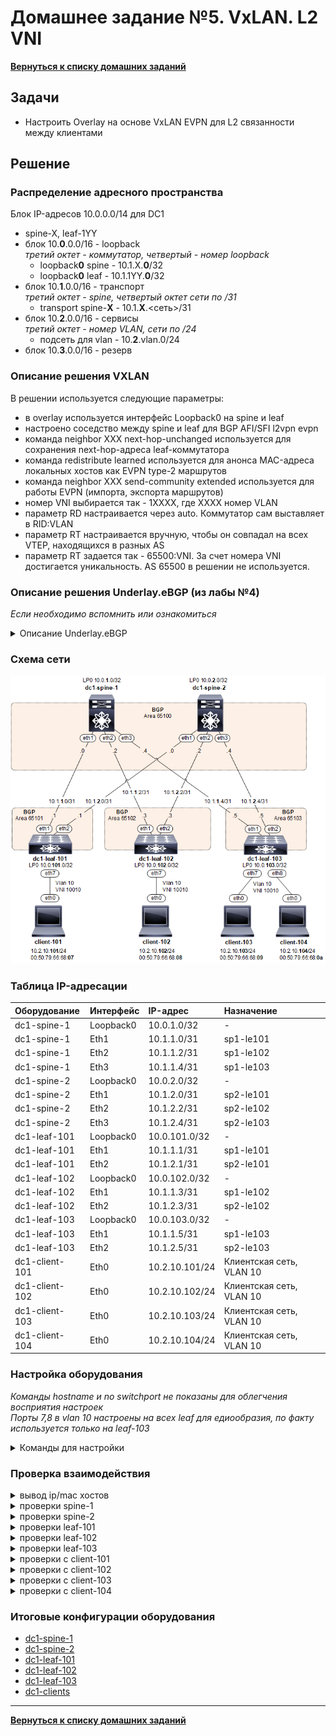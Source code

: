 # Домашнее задание №5. VxLAN. L2 VNI
[**Вернуться к списку домашних заданий**](https://github.com/takmenevag/otus-dc-design/tree/main/labs/)
## Задачи
- Настроить Overlay на основе VxLAN EVPN для L2 связанности между клиентами

## Решение
### Распределение адресного пространства

Блок IP-адресов 10.0.0.0/14 для DC1
- spine-X, leaf-1YY
- блок 10.**0**.0.0/16 - loopback \
  _третий октет - коммутатор, четвертый - номер loopback_
  - loopback**0** spine - 10.1.X.**0**/32
  - loopback**0** leaf - 10.1.1YY.**0**/32
- блок 10.**1**.0.0/16 - транспорт \
 _третий октет - spine, четвертый октет сети по /31_
  - transport spine-**X** - 10.1.**X**.<сеть>/31
- блок 10.**2**.0.0/16 - сервисы \
 _третий октет - номер VLAN, сети по /24_
  - подсеть для vlan - 10.**2**.vlan.0/24
- блок 10.**3**.0.0/16 - резерв

### Описание решения VXLAN
В решении используется следующие параметры:
- в overlay используется интерфейс Loopback0 на spine и leaf
- настроено соседство между spine и leaf для BGP AFI/SFI l2vpn evpn
- команда neighbor XXX next-hop-unchanged используется для сохранения next-hop-адреса leaf-коммутатора
- команда redistribute learned используется для анонса MAC-адреса локальных хостов как EVPN type-2 маршрутов
- команда neighbor XXX send-community extended используется для работы EVPN (импорта, экспорта маршрутов)
- номер VNI выбирается так - 1ХХХХ, где ХХХХ номер VLAN
- параметр RD настраивается через auto. Коммутатор сам выставляет в RID:VLAN
- параметр RT настраивается вручную, чтобы он совпадал на всех VTEP, находящихся в разных AS
- параметр RT задается так - 65500:VNI. За счет номера VNI достигается уникальность. AS 65500 в решении не используется.

### Описание решения Underlay.eBGP (из лабы №4)
_Если необходимо вспомнить или ознакомиться_
<details>
  <summary>Описание Underlay.eBGP </summary>

  В решении используется протокол маршрутизации eBGP со следующими параметрами:
- все spine размещены в одной AS 65100
- каждый leaf размещен в свой AS: leaf-1YY в AS 651YY
- на spine используются динамические peer-group с фильтром по номеру AS и транзитному блоку /24
- на leaf используются статические peer-group
- настроены keepalive-интервал 3 сек, hold time 9 сек.
- настроен maximum-paths равным 8 (4 вероятно хватит, но указал с запасом)
- настроен BGP routing updates интервал равным 0  (neighbor out-delay, установлен в 0 по умолчанию)
- настроена administrative distance равна 20 (по рекомендации Arista из предоставленной ссылке, возможно из-за iBGP между leaf в паре)
- отключена автоматическая активация BGP AFI/SFI ipv4 unicast (в данной лабе это было не обязательно)
- включен режим multi-agent model (поддежка redistribute в BGP AFI/SFI ipv4 unicast)
- включена аутентификация BGP-соседа
- настроено взаимодействие с протоколом bfd для улучшения сходимости сети
- таймеры bfd выбраны такие, чтобы сессии в EVE-NG флапали реже
</details>

### Cхема сети
![Изображение](https://github.com/takmenevag/otus-dc-design/blob/main/labs/lab5/scheme/lab5_scheme.PNG "Схема стенда")

### Таблица IP-адресации
|Оборудование	|Интерфейс	|IP-адрес	|Назначение|
|:-|:-|:-|:-|
|dc1-spine-1	|Loopback0	|10.0.1.0/32	|-|
|dc1-spine-1	|Eth1	|10.1.1.0/31	|sp1-le101|
|dc1-spine-1	|Eth2	|10.1.1.2/31	|sp1-le102|
|dc1-spine-1	|Eth3	|10.1.1.4/31	|sp1-le103|
|dc1-spine-2	|Loopback0	|10.0.2.0/32 |-|
|dc1-spine-2	|Eth1	|10.1.2.0/31	|sp2-le101|
|dc1-spine-2	|Eth2	|10.1.2.2/31	|sp2-le102|
|dc1-spine-2	|Eth3	|10.1.2.4/31	|sp2-le103|
|dc1-leaf-101	|Loopback0	|10.0.101.0/32 |-|
|dc1-leaf-101	|Eth1	|10.1.1.1/31	|sp1-le101|
|dc1-leaf-101	|Eth2	|10.1.2.1/31	|sp2-le101|
|dc1-leaf-102	|Loopback0	|10.0.102.0/32 |-|		
|dc1-leaf-102	|Eth1	|10.1.1.3/31	|sp1-le102|
|dc1-leaf-102	|Eth2	|10.1.2.3/31	|sp2-le102|	
|dc1-leaf-103	|Loopback0	|10.0.103.0/32 |-|	
|dc1-leaf-103	|Eth1	|10.1.1.5/31	|sp1-le103|
|dc1-leaf-103	|Eth2	|10.1.2.5/31	|sp2-le103|
|dc1-client-101	|Eth0	|10.2.10.101/24	|Клиентская сеть, VLAN 10|
|dc1-client-102	|Eth0	|10.2.10.102/24	|Клиентская сеть, VLAN 10|
|dc1-client-103	|Eth0	|10.2.10.103/24	|Клиентская сеть, VLAN 10|
|dc1-client-104	|Eth0	|10.2.10.104/24	|Клиентская сеть, VLAN 10|

### Настройка оборудования
_Команды hostname и no switchport не показаны для облегчения восприятия настроек_ \
_Порты 7,8 в vlan 10 настроены на всех leaf для едиообразия, по факту используется только на leaf-103_
<details>
  <summary>Команды для настройки </summary>

- spine-1
```
service routing protocols model multi-agent
!
interface Ethernet1
   description ### sp1-le101 ###
   ip address 10.1.1.0/31
   bfd interval 800 min-rx 800 multiplier 3
!
interface Ethernet2
   description ### sp1-le102 ###
   ip address 10.1.1.2/31
   bfd interval 800 min-rx 800 multiplier 3
!
interface Ethernet3
   description ### sp1-le103 ###
   ip address 10.1.1.4/31
   bfd interval 800 min-rx 800 multiplier 3
!
interface Loopback0
   ip address 10.0.1.0/32
!
ip routing
!
route-map RM-CONNECTED-TO-BGP permit 100
   match interface Loopback0
!
peer-filter PF-DC1-LEAF
   10 match as-range 65101-65199 result accept
!
router bgp 65100
   router-id 10.0.1.0
   no bgp default ipv4-unicast
   distance bgp 20 200 200
   maximum-paths 8
   bgp listen range 10.1.1.0/24 peer-group DC1-LEAF peer-filter PF-DC1-LEAF
   neighbor DC1-LEAF peer group
   neighbor DC1-LEAF bfd
   neighbor DC1-LEAF timers 3 9
   neighbor DC1-LEAF password 7 IS09sfEdsucPgvWfPXx0cQ==
   neighbor DC1-LEAF send-community extended
   !
   address-family evpn
      neighbor DC1-LEAF activate
      neighbor DC1-LEAF next-hop-unchanged
   !
   address-family ipv4
      neighbor DC1-LEAF activate
      redistribute connected route-map RM-CONNECTED-TO-BGP
```
- spine-2
```
service routing protocols model multi-agent
!
interface Ethernet1
   description ### sp2-le101 ###
   ip address 10.1.2.0/31
   bfd interval 800 min-rx 800 multiplier 3
!
interface Ethernet2
   description ### sp2-le102 ###
   ip address 10.1.2.2/31
   bfd interval 800 min-rx 800 multiplier 3
!
interface Ethernet3
   description ### sp2-le103 ###
   ip address 10.1.2.4/31
   bfd interval 800 min-rx 800 multiplier 3
!
interface Loopback0
   ip address 10.0.2.0/32
!
ip routing
!
route-map RM-CONNECTED-TO-BGP permit 100
   match interface Loopback0
!
peer-filter PF-DC1-LEAF
   10 match as-range 65101-65199 result accept
!
router bgp 65100
   router-id 10.0.2.0
   no bgp default ipv4-unicast
   distance bgp 20 200 200
   maximum-paths 8
   bgp listen range 10.1.2.0/24 peer-group DC1-LEAF peer-filter PF-DC1-LEAF
   neighbor DC1-LEAF peer group
   neighbor DC1-LEAF bfd
   neighbor DC1-LEAF timers 3 9
   neighbor DC1-LEAF password 7 IS09sfEdsucPgvWfPXx0cQ==
   neighbor DC1-LEAF send-community extended
   !
   address-family evpn
      neighbor DC1-LEAF activate
      neighbor DC1-LEAF next-hop-unchanged
   !
   address-family ipv4
      neighbor DC1-LEAF activate
      redistribute connected route-map RM-CONNECTED-TO-BGP
```
- leaf-101
```
service routing protocols model multi-agent
!
vlan 10
   name NET-10
!
interface Ethernet1
   description ### sp1-le101 ###
   ip address 10.1.1.1/31
   bfd interval 800 min-rx 800 multiplier 3
!
interface Ethernet2
   description ### sp2-le101 ###
   ip address 10.1.2.1/31
   bfd interval 800 min-rx 800 multiplier 3
!
interface Ethernet7
   switchport access vlan 10
!
interface Ethernet8
   switchport access vlan 10
!
interface Loopback0
   ip address 10.0.101.0/32
!
interface Vxlan1
   vxlan source-interface Loopback0
   vxlan udp-port 4789
   vxlan vlan 10 vni 10010
!
ip routing
!
route-map RM-CONNECTED-TO-BGP permit 100
   match interface Loopback0
!
router bgp 65101
   router-id 10.0.101.0
   no bgp default ipv4-unicast
   distance bgp 20 200 200
   maximum-paths 8
   neighbor DC1-SPINE peer group
   neighbor DC1-SPINE remote-as 65100
   neighbor DC1-SPINE bfd
   neighbor DC1-SPINE timers 3 9
   neighbor DC1-SPINE password 7 txq0MZ/aCqwJ+sp2WtntdQ==
   neighbor DC1-SPINE send-community extended
   neighbor 10.1.1.0 peer group DC1-SPINE
   neighbor 10.1.1.0 description ### dc1-spine-1 ###
   neighbor 10.1.2.0 peer group DC1-SPINE
   neighbor 10.1.2.0 description ### dc1-spine-2 ###
   !
   vlan 10
      rd auto
      route-target both 65500:10010
      redistribute learned
   !
   address-family evpn
      neighbor DC1-SPINE activate
   !
   address-family ipv4
      neighbor DC1-SPINE activate
      redistribute connected route-map RM-CONNECTED-TO-BGP
```
- leaf-102
```
service routing protocols model multi-agent
!
vlan 10
   name NET-10
!
interface Ethernet1
   description ### sp1-le102 ###
   ip address 10.1.1.3/31
   bfd interval 800 min-rx 800 multiplier 3
!
interface Ethernet2
   description ### sp2-le102 ###
   ip address 10.1.2.3/31
   bfd interval 800 min-rx 800 multiplier 3
!
interface Ethernet7
   switchport access vlan 10
!
interface Ethernet8
   switchport access vlan 10
!
interface Loopback0
   ip address 10.0.102.0/32
!
interface Vxlan1
   vxlan source-interface Loopback0
   vxlan udp-port 4789
   vxlan vlan 10 vni 10010
!
ip routing
!
route-map RM-CONNECTED-TO-BGP permit 100
   match interface Loopback0
!
router bgp 65102
   router-id 10.0.102.0
   no bgp default ipv4-unicast
   distance bgp 20 200 200
   maximum-paths 8
   neighbor DC1-SPINE peer group
   neighbor DC1-SPINE remote-as 65100
   neighbor DC1-SPINE bfd
   neighbor DC1-SPINE timers 3 9
   neighbor DC1-SPINE password 7 txq0MZ/aCqwJ+sp2WtntdQ==
   neighbor DC1-SPINE send-community extended
   neighbor 10.1.1.2 peer group DC1-SPINE
   neighbor 10.1.1.2 description ### dc1-spine-1 ###
   neighbor 10.1.2.2 peer group DC1-SPINE
   neighbor 10.1.2.2 description ### dc1-spine-2 ###
   !
   vlan 10
      rd auto
      route-target both 65500:10010
      redistribute learned
   !
   address-family evpn
      neighbor DC1-SPINE activate
   !
   address-family ipv4
      neighbor DC1-SPINE activate
      redistribute connected route-map RM-CONNECTED-TO-BGP
```
- leaf-103
```
service routing protocols model multi-agent
!
vlan 10
   name NET-10
!
interface Ethernet1
   description ### sp1-le103 ###
   no switchport
   ip address 10.1.1.5/31
   bfd interval 800 min-rx 800 multiplier 3
!
interface Ethernet2
   description ### sp2-le103 ###
   no switchport
   ip address 10.1.2.5/31
   bfd interval 800 min-rx 800 multiplier 3
!
interface Ethernet7
   switchport access vlan 10
!
interface Ethernet8
   switchport access vlan 10
!
interface Loopback0
   ip address 10.0.103.0/32
!
interface Vxlan1
   vxlan source-interface Loopback0
   vxlan udp-port 4789
   vxlan vlan 10 vni 10010
!
ip routing
!
route-map RM-CONNECTED-TO-BGP permit 100
   match interface Loopback0
!
router bgp 65103
   router-id 10.0.103.0
   no bgp default ipv4-unicast
   distance bgp 20 200 200
   maximum-paths 8
   neighbor DC1-SPINE peer group
   neighbor DC1-SPINE remote-as 65100
   neighbor DC1-SPINE bfd
   neighbor DC1-SPINE timers 3 9
   neighbor DC1-SPINE password 7 txq0MZ/aCqwJ+sp2WtntdQ==
   neighbor DC1-SPINE send-community extended
   neighbor 10.1.1.4 peer group DC1-SPINE
   neighbor 10.1.1.4 description ### dc1-spine-1 ###
   neighbor 10.1.2.4 peer group DC1-SPINE
   neighbor 10.1.2.4 description ### dc1-spine-2 ###
   !
   vlan 10
      rd auto
      route-target both 65500:10010
      redistribute learned
   !
   address-family evpn
      neighbor DC1-SPINE activate
   !
   address-family ipv4
      neighbor DC1-SPINE activate
      redistribute connected route-map RM-CONNECTED-TO-BGP
```

- client-101
```
set pcname client-101
ip 10.2.10.101/24 10.2.10.254
save
```

- client-102
```
set pcname client-102
ip 10.2.10.102/24 10.2.10.254
save
```

- client-103
```
set pcname client-103
ip 10.2.10.103/24 10.2.10.254
save
```

- client-104
```
set pcname client-104
ip 10.2.10.104/24 10.2.10.254
save
```

</details>

### Проверка взаимодействия

<details>
  <summary>вывод ip/mac хостов </summary>
  
```
client-101> show ip all
NAME   IP/MASK              GATEWAY           MAC                DNS
client-10.2.10.101/24       10.2.10.254       00:50:79:66:68:07  

client-102> show ip all
NAME   IP/MASK              GATEWAY           MAC                DNS
client-10.2.10.102/24       10.2.10.254       00:50:79:66:68:08  

client-103> show ip all
NAME   IP/MASK              GATEWAY           MAC                DNS
client-10.2.10.103/24       10.2.10.254       00:50:79:66:68:09  

client-104> show ip all
NAME   IP/MASK              GATEWAY           MAC                DNS
client-10.2.10.104/24       10.2.10.254       00:50:79:66:68:0a  
```
</details>

<details>
  <summary>проверки spine-1</summary>
  
```
dc1-spine-1#show bgp evpn summary
BGP summary information for VRF default
Router identifier 10.0.1.0, local AS number 65100
Neighbor Status Codes: m - Under maintenance
  Neighbor V AS           MsgRcvd   MsgSent  InQ OutQ  Up/Down State   PfxRcd PfxAcc
  10.1.1.1 4 65101            235       234    0    0 00:09:34 Estab   2      2
  10.1.1.3 4 65102           2113      2118    0    0 01:29:36 Estab   2      2
  10.1.1.5 4 65103           2114      2112    0    0 01:29:36 Estab   3      3
```
```
dc1-spine-1#show bgp evpn
BGP routing table information for VRF default
Router identifier 10.0.1.0, local AS number 65100
Route status codes: * - valid, > - active, S - Stale, E - ECMP head, e - ECMP
                    c - Contributing to ECMP, % - Pending BGP convergence
Origin codes: i - IGP, e - EGP, ? - incomplete
AS Path Attributes: Or-ID - Originator ID, C-LST - Cluster List, LL Nexthop - Link Local Nexthop

          Network                Next Hop              Metric  LocPref Weight  Path
 * >      RD: 10.0.101.0:10 mac-ip 0050.7966.6807
                                 10.0.101.0            -       100     0       65101 i
 * >      RD: 10.0.102.0:10 mac-ip 0050.7966.6808
                                 10.0.102.0            -       100     0       65102 i
 * >      RD: 10.0.103.0:10 mac-ip 0050.7966.6809
                                 10.0.103.0            -       100     0       65103 i
 * >      RD: 10.0.103.0:10 mac-ip 0050.7966.680a
                                 10.0.103.0            -       100     0       65103 i
 * >      RD: 10.0.101.0:10 imet 10.0.101.0
                                 10.0.101.0            -       100     0       65101 i
 * >      RD: 10.0.102.0:10 imet 10.0.102.0
                                 10.0.102.0            -       100     0       65102 i
 * >      RD: 10.0.103.0:10 imet 10.0.103.0
                                 10.0.103.0            -       100     0       65103 i
```
</details>


<details>
  <summary>проверки spine-2</summary>
  
```
dc1-spine-2#show bgp evpn summary
BGP summary information for VRF default
Router identifier 10.0.2.0, local AS number 65100
Neighbor Status Codes: m - Under maintenance
  Neighbor V AS           MsgRcvd   MsgSent  InQ OutQ  Up/Down State   PfxRcd PfxAcc
  10.1.2.1 4 65101            237       235    0    0 00:09:34 Estab   2      2
  10.1.2.3 4 65102           2863      2843    0    0 02:00:56 Estab   2      2
  10.1.2.5 4 65103           4328      4319    0    0 03:03:22 Estab   3      3
```
```
dc1-spine-2#show bgp evpn
BGP routing table information for VRF default
Router identifier 10.0.2.0, local AS number 65100
Route status codes: * - valid, > - active, S - Stale, E - ECMP head, e - ECMP
                    c - Contributing to ECMP, % - Pending BGP convergence
Origin codes: i - IGP, e - EGP, ? - incomplete
AS Path Attributes: Or-ID - Originator ID, C-LST - Cluster List, LL Nexthop - Link Local Nexthop

          Network                Next Hop              Metric  LocPref Weight  Path
 * >      RD: 10.0.101.0:10 mac-ip 0050.7966.6807
                                 10.0.101.0            -       100     0       65101 i
 * >      RD: 10.0.102.0:10 mac-ip 0050.7966.6808
                                 10.0.102.0            -       100     0       65102 i
 * >      RD: 10.0.103.0:10 mac-ip 0050.7966.6809
                                 10.0.103.0            -       100     0       65103 i
 * >      RD: 10.0.103.0:10 mac-ip 0050.7966.680a
                                 10.0.103.0            -       100     0       65103 i
 * >      RD: 10.0.101.0:10 imet 10.0.101.0
                                 10.0.101.0            -       100     0       65101 i
 * >      RD: 10.0.102.0:10 imet 10.0.102.0
                                 10.0.102.0            -       100     0       65102 i
 * >      RD: 10.0.103.0:10 imet 10.0.103.0
                                 10.0.103.0            -       100     0       65103 i
```
</details>

<details>
  <summary>проверки leaf-101</summary>
  
```
dc1-leaf-101#show bgp evpn summary
BGP summary information for VRF default
Router identifier 10.0.101.0, local AS number 65101
Neighbor Status Codes: m - Under maintenance
  Description              Neighbor V AS           MsgRcvd   MsgSent  InQ OutQ  Up/Down State   PfxRcd PfxAcc
  ### dc1-spine-1 ###      10.1.1.0 4 65100           9137      9171    0    0 00:09:34 Estab   5      5
  ### dc1-spine-2 ###      10.1.2.0 4 65100           7135      7155    0    0 00:09:34 Estab   5      5

```
_Вывод команд по отдельности show bgp evpn route-type < mac-ip | imet > не стал выкладывать, там тоже самое_
```
dc1-leaf-101#show bgp evpn
BGP routing table information for VRF default
Router identifier 10.0.101.0, local AS number 65101
Route status codes: * - valid, > - active, S - Stale, E - ECMP head, e - ECMP
                    c - Contributing to ECMP, % - Pending BGP convergence
Origin codes: i - IGP, e - EGP, ? - incomplete
AS Path Attributes: Or-ID - Originator ID, C-LST - Cluster List, LL Nexthop - Link Local Nexthop

          Network                Next Hop              Metric  LocPref Weight  Path
 * >      RD: 10.0.101.0:10 mac-ip 0050.7966.6807
                                 -                     -       -       0       i
 * >Ec    RD: 10.0.102.0:10 mac-ip 0050.7966.6808
                                 10.0.102.0            -       100     0       65100 65102 i
 *  ec    RD: 10.0.102.0:10 mac-ip 0050.7966.6808
                                 10.0.102.0            -       100     0       65100 65102 i
 * >Ec    RD: 10.0.103.0:10 mac-ip 0050.7966.6809
                                 10.0.103.0            -       100     0       65100 65103 i
 *  ec    RD: 10.0.103.0:10 mac-ip 0050.7966.6809
                                 10.0.103.0            -       100     0       65100 65103 i
 * >Ec    RD: 10.0.103.0:10 mac-ip 0050.7966.680a
                                 10.0.103.0            -       100     0       65100 65103 i
 *  ec    RD: 10.0.103.0:10 mac-ip 0050.7966.680a
                                 10.0.103.0            -       100     0       65100 65103 i
 * >      RD: 10.0.101.0:10 imet 10.0.101.0
                                 -                     -       -       0       i
 * >Ec    RD: 10.0.102.0:10 imet 10.0.102.0
                                 10.0.102.0            -       100     0       65100 65102 i
 *  ec    RD: 10.0.102.0:10 imet 10.0.102.0
                                 10.0.102.0            -       100     0       65100 65102 i
 * >Ec    RD: 10.0.103.0:10 imet 10.0.103.0
                                 10.0.103.0            -       100     0       65100 65103 i
 *  ec    RD: 10.0.103.0:10 imet 10.0.103.0
                                 10.0.103.0            -       100     0       65100 65103 i
```
```
dc1-leaf-101#show interface vxlan1
Vxlan1 is up, line protocol is up (connected)
  Hardware is Vxlan
  Source interface is Loopback0 and is active with 10.0.101.0
  Listening on UDP port 4789
  Replication/Flood Mode is headend with Flood List Source: EVPN
  Remote MAC learning via EVPN
  VNI mapping to VLANs
  Static VLAN to VNI mapping is 
    [10, 10010]      
  Note: All Dynamic VLANs used by VCS are internal VLANs.
        Use 'show vxlan vni' for details.
  Static VRF to VNI mapping is not configured
  Headend replication flood vtep list is:
    10 10.0.102.0      10.0.103.0     
  Shared Router MAC is 0000.0000.0000
```
```
dc1-leaf-101#sh vxlan vni
VNI to VLAN Mapping for Vxlan1
VNI         VLAN       Source       Interface       802.1Q Tag
----------- ---------- ------------ --------------- ----------
10010       10         static       Ethernet7       untagged  
                                    Ethernet8       untagged  
                                    Vxlan1          10        

VNI to dynamic VLAN Mapping for Vxlan1
VNI       VLAN       VRF       Source       
--------- ---------- --------- ------------ 
```
```
dc1-leaf-101#show vxlan vtep
Remote VTEPS for Vxlan1:

VTEP             Tunnel Type(s)
---------------- --------------
10.0.102.0       unicast, flood
10.0.103.0       unicast, flood

Total number of remote VTEPS:  2
```
```
dc1-leaf-101#show mac address-table vlan 10
          Mac Address Table
------------------------------------------------------------------

Vlan    Mac Address       Type        Ports      Moves   Last Move
----    -----------       ----        -----      -----   ---------
  10    0050.7966.6807    DYNAMIC     Et7        1       0:03:28 ago
  10    0050.7966.6808    DYNAMIC     Vx1        1       0:03:27 ago
  10    0050.7966.6809    DYNAMIC     Vx1        1       0:03:27 ago
  10    0050.7966.680a    DYNAMIC     Vx1        1       0:03:27 ago
Total Mac Addresses for this criterion: 4

          Multicast Mac Address Table
------------------------------------------------------------------

Vlan    Mac Address       Type        Ports
----    -----------       ----        -----
Total Mac Addresses for this criterion: 0
```
```
dc1-leaf-101#show vxlan address-table
          Vxlan Mac Address Table
----------------------------------------------------------------------

VLAN  Mac Address     Type      Prt  VTEP             Moves   Last Move
----  -----------     ----      ---  ----             -----   ---------
  10  0050.7966.6808  EVPN      Vx1  10.0.102.0       1       0:03:35 ago
  10  0050.7966.6809  EVPN      Vx1  10.0.103.0       1       0:03:35 ago
  10  0050.7966.680a  EVPN      Vx1  10.0.103.0       1       0:03:35 ago
Total Remote Mac Addresses for this criterion: 3
```
_Вывод для всех MAC не стал выкладывать, но он есть_
```
dc1-leaf-101#show bgp evpn route-type mac-ip 0050.7966.6807 detail 
BGP routing table information for VRF default
Router identifier 10.0.101.0, local AS number 65101
BGP routing table entry for mac-ip 0050.7966.6807, Route Distinguisher: 10.0.101.0:10
 Paths: 1 available
  Local
    - from - (0.0.0.0)
      Origin IGP, metric -, localpref -, weight 0, tag 0, valid, local, best
      Extended Community: Route-Target-AS:65500:10010 TunnelEncap:tunnelTypeVxlan
      VNI: 10010 ESI: 0000:0000:0000:0000:0000

dc1-leaf-101#show bgp evpn route-type mac-ip 0050.7966.6808 detail 
BGP routing table information for VRF default
Router identifier 10.0.101.0, local AS number 65101
BGP routing table entry for mac-ip 0050.7966.6808, Route Distinguisher: 10.0.102.0:10
 Paths: 2 available
  65100 65102
    10.0.102.0 from 10.1.2.0 (10.0.2.0)
      Origin IGP, metric -, localpref 100, weight 0, tag 0, valid, external, ECMP head, ECMP, best, ECMP contributor
      Extended Community: Route-Target-AS:65500:10010 TunnelEncap:tunnelTypeVxlan
      VNI: 10010 ESI: 0000:0000:0000:0000:0000
  65100 65102
    10.0.102.0 from 10.1.1.0 (10.0.1.0)
      Origin IGP, metric -, localpref 100, weight 0, tag 0, valid, external, ECMP, ECMP contributor
      Extended Community: Route-Target-AS:65500:10010 TunnelEncap:tunnelTypeVxlan
      VNI: 10010 ESI: 0000:0000:0000:0000:0000
```

</details>

<details>
  <summary>проверки leaf-102</summary>
  
```
dc1-leaf-102#show bgp evpn summary
BGP summary information for VRF default
Router identifier 10.0.102.0, local AS number 65102
Neighbor Status Codes: m - Under maintenance
  Description              Neighbor V AS           MsgRcvd   MsgSent  InQ OutQ  Up/Down State   PfxRcd PfxAcc
  ### dc1-spine-1 ###      10.1.1.2 4 65100           2886      2885    0    0 01:29:36 Estab   5      5
  ### dc1-spine-2 ###      10.1.2.2 4 65100           2843      2863    0    0 02:00:56 Estab   5      5
```
```
dc1-leaf-102#show bgp evpn
BGP routing table information for VRF default
Router identifier 10.0.102.0, local AS number 65102
Route status codes: * - valid, > - active, S - Stale, E - ECMP head, e - ECMP
                    c - Contributing to ECMP, % - Pending BGP convergence
Origin codes: i - IGP, e - EGP, ? - incomplete
AS Path Attributes: Or-ID - Originator ID, C-LST - Cluster List, LL Nexthop - Link Local Nexthop

          Network                Next Hop              Metric  LocPref Weight  Path
 * >Ec    RD: 10.0.101.0:10 mac-ip 0050.7966.6807
                                 10.0.101.0            -       100     0       65100 65101 i
 *  ec    RD: 10.0.101.0:10 mac-ip 0050.7966.6807
                                 10.0.101.0            -       100     0       65100 65101 i
 * >      RD: 10.0.102.0:10 mac-ip 0050.7966.6808
                                 -                     -       -       0       i
 * >Ec    RD: 10.0.103.0:10 mac-ip 0050.7966.6809
                                 10.0.103.0            -       100     0       65100 65103 i
 *  ec    RD: 10.0.103.0:10 mac-ip 0050.7966.6809
                                 10.0.103.0            -       100     0       65100 65103 i
 * >Ec    RD: 10.0.103.0:10 mac-ip 0050.7966.680a
                                 10.0.103.0            -       100     0       65100 65103 i
 *  ec    RD: 10.0.103.0:10 mac-ip 0050.7966.680a
                                 10.0.103.0            -       100     0       65100 65103 i
 * >Ec    RD: 10.0.101.0:10 imet 10.0.101.0
                                 10.0.101.0            -       100     0       65100 65101 i
 *  ec    RD: 10.0.101.0:10 imet 10.0.101.0
                                 10.0.101.0            -       100     0       65100 65101 i
 * >      RD: 10.0.102.0:10 imet 10.0.102.0
                                 -                     -       -       0       i
 * >Ec    RD: 10.0.103.0:10 imet 10.0.103.0
                                 10.0.103.0            -       100     0       65100 65103 i
 *  ec    RD: 10.0.103.0:10 imet 10.0.103.0
                                 10.0.103.0            -       100     0       65100 65103 i
```
```
dc1-leaf-102#show interface vxlan1
Vxlan1 is up, line protocol is up (connected)
  Hardware is Vxlan
  Source interface is Loopback0 and is active with 10.0.102.0
  Listening on UDP port 4789
  Replication/Flood Mode is headend with Flood List Source: EVPN
  Remote MAC learning via EVPN
  VNI mapping to VLANs
  Static VLAN to VNI mapping is 
    [10, 10010]      
  Note: All Dynamic VLANs used by VCS are internal VLANs.
        Use 'show vxlan vni' for details.
  Static VRF to VNI mapping is not configured
  Headend replication flood vtep list is:
    10 10.0.101.0      10.0.103.0     
  Shared Router MAC is 0000.0000.0000
```
```
dc1-leaf-102#sh vxlan vni
VNI to VLAN Mapping for Vxlan1
VNI         VLAN       Source       Interface       802.1Q Tag
----------- ---------- ------------ --------------- ----------
10010       10         static       Ethernet7       untagged  
                                    Ethernet8       untagged  
                                    Vxlan1          10        

VNI to dynamic VLAN Mapping for Vxlan1
VNI       VLAN       VRF       Source       
--------- ---------- --------- ------------ 
```
```
dc1-leaf-102#show vxlan vtep
Remote VTEPS for Vxlan1:

VTEP             Tunnel Type(s)
---------------- --------------
10.0.101.0       flood, unicast
10.0.103.0       flood, unicast

Total number of remote VTEPS:  2
```
```
dc1-leaf-102#show mac address-table vlan 10
          Mac Address Table
------------------------------------------------------------------

Vlan    Mac Address       Type        Ports      Moves   Last Move
----    -----------       ----        -----      -----   ---------
  10    0050.7966.6807    DYNAMIC     Vx1        1       0:03:27 ago
  10    0050.7966.6808    DYNAMIC     Et7        1       0:03:28 ago
  10    0050.7966.6809    DYNAMIC     Vx1        1       0:03:28 ago
  10    0050.7966.680a    DYNAMIC     Vx1        1       0:03:28 ago
Total Mac Addresses for this criterion: 4

          Multicast Mac Address Table
------------------------------------------------------------------

Vlan    Mac Address       Type        Ports
----    -----------       ----        -----
Total Mac Addresses for this criterion: 0
```
```
dc1-leaf-102#show vxlan address-table
          Vxlan Mac Address Table
----------------------------------------------------------------------

VLAN  Mac Address     Type      Prt  VTEP             Moves   Last Move
----  -----------     ----      ---  ----             -----   ---------
  10  0050.7966.6807  EVPN      Vx1  10.0.101.0       1       0:03:35 ago
  10  0050.7966.6809  EVPN      Vx1  10.0.103.0       1       0:03:35 ago
  10  0050.7966.680a  EVPN      Vx1  10.0.103.0       1       0:03:35 ago
Total Remote Mac Addresses for this criterion: 3
```
```
dc1-leaf-102#show bgp evpn route-type mac-ip 0050.7966.6807 detail 
BGP routing table information for VRF default
Router identifier 10.0.102.0, local AS number 65102
BGP routing table entry for mac-ip 0050.7966.6807, Route Distinguisher: 10.0.101.0:10
 Paths: 2 available
  65100 65101
    10.0.101.0 from 10.1.1.2 (10.0.1.0)
      Origin IGP, metric -, localpref 100, weight 0, tag 0, valid, external, ECMP head, ECMP, best, ECMP contributor
      Extended Community: Route-Target-AS:65500:10010 TunnelEncap:tunnelTypeVxlan
      VNI: 10010 ESI: 0000:0000:0000:0000:0000
  65100 65101
    10.0.101.0 from 10.1.2.2 (10.0.2.0)
      Origin IGP, metric -, localpref 100, weight 0, tag 0, valid, external, ECMP, ECMP contributor
      Extended Community: Route-Target-AS:65500:10010 TunnelEncap:tunnelTypeVxlan
      VNI: 10010 ESI: 0000:0000:0000:0000:0000

dc1-leaf-102#show bgp evpn route-type mac-ip 0050.7966.6808 detail 
BGP routing table information for VRF default
Router identifier 10.0.102.0, local AS number 65102
BGP routing table entry for mac-ip 0050.7966.6808, Route Distinguisher: 10.0.102.0:10
 Paths: 1 available
  Local
    - from - (0.0.0.0)
      Origin IGP, metric -, localpref -, weight 0, tag 0, valid, local, best
      Extended Community: Route-Target-AS:65500:10010 TunnelEncap:tunnelTypeVxlan
      VNI: 10010 ESI: 0000:0000:0000:0000:0000
```

</details>

<details>
  <summary>проверки leaf-103</summary>
  
```
dc1-leaf-103#show bgp evpn summary
BGP summary information for VRF default
Router identifier 10.0.103.0, local AS number 65103
Neighbor Status Codes: m - Under maintenance
  Description              Neighbor V AS           MsgRcvd   MsgSent  InQ OutQ  Up/Down State   PfxRcd PfxAcc
  ### dc1-spine-1 ###      10.1.1.4 4 65100           7235      7268    0    0 01:29:36 Estab   4      4
  ### dc1-spine-2 ###      10.1.2.4 4 65100           7111      7140    0    0 03:03:22 Estab   4      4
```
```
dc1-leaf-103#show bgp evpn
BGP routing table information for VRF default
Router identifier 10.0.103.0, local AS number 65103
Route status codes: * - valid, > - active, S - Stale, E - ECMP head, e - ECMP
                    c - Contributing to ECMP, % - Pending BGP convergence
Origin codes: i - IGP, e - EGP, ? - incomplete
AS Path Attributes: Or-ID - Originator ID, C-LST - Cluster List, LL Nexthop - Link Local Nexthop

          Network                Next Hop              Metric  LocPref Weight  Path
 * >Ec    RD: 10.0.101.0:10 mac-ip 0050.7966.6807
                                 10.0.101.0            -       100     0       65100 65101 i
 *  ec    RD: 10.0.101.0:10 mac-ip 0050.7966.6807
                                 10.0.101.0            -       100     0       65100 65101 i
 * >Ec    RD: 10.0.102.0:10 mac-ip 0050.7966.6808
                                 10.0.102.0            -       100     0       65100 65102 i
 *  ec    RD: 10.0.102.0:10 mac-ip 0050.7966.6808
                                 10.0.102.0            -       100     0       65100 65102 i
 * >      RD: 10.0.103.0:10 mac-ip 0050.7966.6809
                                 -                     -       -       0       i
 * >      RD: 10.0.103.0:10 mac-ip 0050.7966.680a
                                 -                     -       -       0       i
 * >Ec    RD: 10.0.101.0:10 imet 10.0.101.0
                                 10.0.101.0            -       100     0       65100 65101 i
 *  ec    RD: 10.0.101.0:10 imet 10.0.101.0
                                 10.0.101.0            -       100     0       65100 65101 i
 * >Ec    RD: 10.0.102.0:10 imet 10.0.102.0
                                 10.0.102.0            -       100     0       65100 65102 i
 *  ec    RD: 10.0.102.0:10 imet 10.0.102.0
                                 10.0.102.0            -       100     0       65100 65102 i
 * >      RD: 10.0.103.0:10 imet 10.0.103.0
```
```                                 -                     -       -       0       i
dc1-leaf-103#show interface vxlan1
Vxlan1 is up, line protocol is up (connected)
  Hardware is Vxlan
  Source interface is Loopback0 and is active with 10.0.103.0
  Listening on UDP port 4789
  Replication/Flood Mode is headend with Flood List Source: EVPN
  Remote MAC learning via EVPN
  VNI mapping to VLANs
  Static VLAN to VNI mapping is 
    [10, 10010]      
  Note: All Dynamic VLANs used by VCS are internal VLANs.
        Use 'show vxlan vni' for details.
  Static VRF to VNI mapping is not configured
  Headend replication flood vtep list is:
    10 10.0.102.0      10.0.101.0     
  Shared Router MAC is 0000.0000.0000
```
```
dc1-leaf-103#sh vxlan vni
VNI to VLAN Mapping for Vxlan1
VNI         VLAN       Source       Interface       802.1Q Tag
----------- ---------- ------------ --------------- ----------
10010       10         static       Ethernet7       untagged  
                                    Ethernet8       untagged  
                                    Vxlan1          10        

VNI to dynamic VLAN Mapping for Vxlan1
VNI       VLAN       VRF       Source       
--------- ---------- --------- ------------ 
```
```
dc1-leaf-103#show vxlan vtep
Remote VTEPS for Vxlan1:

VTEP             Tunnel Type(s)
---------------- --------------
10.0.101.0       flood, unicast
10.0.102.0       flood, unicast

Total number of remote VTEPS:  2
```
``` 
dc1-leaf-103#show mac address-table vlan 10
          Mac Address Table
------------------------------------------------------------------

Vlan    Mac Address       Type        Ports      Moves   Last Move
----    -----------       ----        -----      -----   ---------
  10    0050.7966.6807    DYNAMIC     Vx1        1       0:03:27 ago
  10    0050.7966.6808    DYNAMIC     Vx1        1       0:03:27 ago
  10    0050.7966.6809    DYNAMIC     Et7        1       0:03:28 ago
  10    0050.7966.680a    DYNAMIC     Et8        1       0:03:28 ago
Total Mac Addresses for this criterion: 4

          Multicast Mac Address Table
------------------------------------------------------------------

Vlan    Mac Address       Type        Ports
----    -----------       ----        -----
Total Mac Addresses for this criterion: 0
```
``` 
dc1-leaf-103#show vxlan address-table
          Vxlan Mac Address Table
----------------------------------------------------------------------

VLAN  Mac Address     Type      Prt  VTEP             Moves   Last Move
----  -----------     ----      ---  ----             -----   ---------
  10  0050.7966.6807  EVPN      Vx1  10.0.101.0       1       0:03:35 ago
  10  0050.7966.6808  EVPN      Vx1  10.0.102.0       1       0:03:35 ago
Total Remote Mac Addresses for this criterion: 2
```
``` 
dc1-leaf-103#show bgp evpn route-type mac-ip 0050.7966.6807 detail 
BGP routing table information for VRF default
Router identifier 10.0.103.0, local AS number 65103
BGP routing table entry for mac-ip 0050.7966.6807, Route Distinguisher: 10.0.101.0:10
 Paths: 2 available
  65100 65101
    10.0.101.0 from 10.1.1.4 (10.0.1.0)
      Origin IGP, metric -, localpref 100, weight 0, tag 0, valid, external, ECMP head, ECMP, best, ECMP contributor
      Extended Community: Route-Target-AS:65500:10010 TunnelEncap:tunnelTypeVxlan
      VNI: 10010 ESI: 0000:0000:0000:0000:0000
  65100 65101
    10.0.101.0 from 10.1.2.4 (10.0.2.0)
      Origin IGP, metric -, localpref 100, weight 0, tag 0, valid, external, ECMP, ECMP contributor
      Extended Community: Route-Target-AS:65500:10010 TunnelEncap:tunnelTypeVxlan
      VNI: 10010 ESI: 0000:0000:0000:0000:0000

dc1-leaf-103#show bgp evpn route-type mac-ip 0050.7966.6808 detail 
BGP routing table information for VRF default
Router identifier 10.0.103.0, local AS number 65103
BGP routing table entry for mac-ip 0050.7966.6808, Route Distinguisher: 10.0.102.0:10
 Paths: 2 available
  65100 65102
    10.0.102.0 from 10.1.2.4 (10.0.2.0)
      Origin IGP, metric -, localpref 100, weight 0, tag 0, valid, external, ECMP head, ECMP, best, ECMP contributor
      Extended Community: Route-Target-AS:65500:10010 TunnelEncap:tunnelTypeVxlan
      VNI: 10010 ESI: 0000:0000:0000:0000:0000
  65100 65102
    10.0.102.0 from 10.1.1.4 (10.0.1.0)
      Origin IGP, metric -, localpref 100, weight 0, tag 0, valid, external, ECMP, ECMP contributor
      Extended Community: Route-Target-AS:65500:10010 TunnelEncap:tunnelTypeVxlan
      VNI: 10010 ESI: 0000:0000:0000:0000:0000
```
</details>

<details>
  <summary>проверки с client-101</summary>
  
```
client-101> ping 10.2.10.101
10.2.10.101 icmp_seq=1 ttl=64 time=0.001 ms
10.2.10.101 icmp_seq=2 ttl=64 time=0.001 ms
10.2.10.101 icmp_seq=3 ttl=64 time=0.001 ms
10.2.10.101 icmp_seq=4 ttl=64 time=0.001 ms
10.2.10.101 icmp_seq=5 ttl=64 time=0.001 ms

client-101> ping 10.2.10.102
84 bytes from 10.2.10.102 icmp_seq=1 ttl=64 time=55.942 ms
84 bytes from 10.2.10.102 icmp_seq=2 ttl=64 time=67.560 ms
84 bytes from 10.2.10.102 icmp_seq=3 ttl=64 time=47.139 ms
84 bytes from 10.2.10.102 icmp_seq=4 ttl=64 time=39.613 ms
84 bytes from 10.2.10.102 icmp_seq=5 ttl=64 time=36.036 ms

client-101> ping 10.2.10.103
84 bytes from 10.2.10.103 icmp_seq=1 ttl=64 time=48.365 ms
84 bytes from 10.2.10.103 icmp_seq=2 ttl=64 time=73.217 ms
84 bytes from 10.2.10.103 icmp_seq=3 ttl=64 time=42.776 ms
84 bytes from 10.2.10.103 icmp_seq=4 ttl=64 time=43.088 ms
84 bytes from 10.2.10.103 icmp_seq=5 ttl=64 time=50.260 ms

client-101> ping 10.2.10.104
84 bytes from 10.2.10.104 icmp_seq=1 ttl=64 time=59.791 ms
84 bytes from 10.2.10.104 icmp_seq=2 ttl=64 time=43.731 ms
84 bytes from 10.2.10.104 icmp_seq=3 ttl=64 time=44.790 ms
84 bytes from 10.2.10.104 icmp_seq=4 ttl=64 time=30.457 ms
84 bytes from 10.2.10.104 icmp_seq=5 ttl=64 time=33.390 ms

```
</details>

<details>
  <summary>проверки с client-102</summary>
  
```
client-102> ping 10.2.10.101
84 bytes from 10.2.10.101 icmp_seq=1 ttl=64 time=94.490 ms
84 bytes from 10.2.10.101 icmp_seq=2 ttl=64 time=44.310 ms
84 bytes from 10.2.10.101 icmp_seq=3 ttl=64 time=45.384 ms
84 bytes from 10.2.10.101 icmp_seq=4 ttl=64 time=35.507 ms
84 bytes from 10.2.10.101 icmp_seq=5 ttl=64 time=33.136 ms

client-102> ping 10.2.10.102
10.2.10.102 icmp_seq=1 ttl=64 time=0.001 ms
10.2.10.102 icmp_seq=2 ttl=64 time=0.001 ms
10.2.10.102 icmp_seq=3 ttl=64 time=0.001 ms
10.2.10.102 icmp_seq=4 ttl=64 time=0.001 ms
10.2.10.102 icmp_seq=5 ttl=64 time=0.001 ms

client-102> ping 10.2.10.103
84 bytes from 10.2.10.103 icmp_seq=1 ttl=64 time=51.648 ms
84 bytes from 10.2.10.103 icmp_seq=2 ttl=64 time=61.367 ms
84 bytes from 10.2.10.103 icmp_seq=3 ttl=64 time=44.492 ms
84 bytes from 10.2.10.103 icmp_seq=4 ttl=64 time=49.014 ms
84 bytes from 10.2.10.103 icmp_seq=5 ttl=64 time=51.349 ms

client-102> ping 10.2.10.104
84 bytes from 10.2.10.104 icmp_seq=1 ttl=64 time=59.131 ms
84 bytes from 10.2.10.104 icmp_seq=2 ttl=64 time=39.821 ms
84 bytes from 10.2.10.104 icmp_seq=3 ttl=64 time=33.710 ms
84 bytes from 10.2.10.104 icmp_seq=4 ttl=64 time=29.395 ms
84 bytes from 10.2.10.104 icmp_seq=5 ttl=64 time=47.674 ms

```
</details>


<details>
  <summary>проверки с client-103</summary>
  
```
client-103> ping 10.2.10.101
84 bytes from 10.2.10.101 icmp_seq=1 ttl=64 time=137.180 ms
84 bytes from 10.2.10.101 icmp_seq=2 ttl=64 time=46.000 ms
84 bytes from 10.2.10.101 icmp_seq=3 ttl=64 time=58.151 ms
84 bytes from 10.2.10.101 icmp_seq=4 ttl=64 time=48.096 ms
84 bytes from 10.2.10.101 icmp_seq=5 ttl=64 time=42.235 ms

client-103> ping 10.2.10.102
84 bytes from 10.2.10.102 icmp_seq=1 ttl=64 time=44.636 ms
84 bytes from 10.2.10.102 icmp_seq=2 ttl=64 time=42.281 ms
84 bytes from 10.2.10.102 icmp_seq=3 ttl=64 time=47.920 ms
84 bytes from 10.2.10.102 icmp_seq=4 ttl=64 time=50.842 ms
84 bytes from 10.2.10.102 icmp_seq=5 ttl=64 time=51.838 ms

client-103> ping 10.2.10.103
10.2.10.103 icmp_seq=1 ttl=64 time=0.001 ms
10.2.10.103 icmp_seq=2 ttl=64 time=0.001 ms
10.2.10.103 icmp_seq=3 ttl=64 time=0.001 ms
10.2.10.103 icmp_seq=4 ttl=64 time=0.001 ms
10.2.10.103 icmp_seq=5 ttl=64 time=0.001 ms

client-103> ping 10.2.10.104
84 bytes from 10.2.10.104 icmp_seq=1 ttl=64 time=15.211 ms
84 bytes from 10.2.10.104 icmp_seq=2 ttl=64 time=8.362 ms
84 bytes from 10.2.10.104 icmp_seq=3 ttl=64 time=10.529 ms
84 bytes from 10.2.10.104 icmp_seq=4 ttl=64 time=7.569 ms
84 bytes from 10.2.10.104 icmp_seq=5 ttl=64 time=9.621 ms
```
</details>


<details>
  <summary>проверки с client-104</summary>
  
```
client-104> ping 10.2.10.101
84 bytes from 10.2.10.101 icmp_seq=1 ttl=64 time=127.328 ms
84 bytes from 10.2.10.101 icmp_seq=2 ttl=64 time=49.545 ms
84 bytes from 10.2.10.101 icmp_seq=3 ttl=64 time=58.084 ms
84 bytes from 10.2.10.101 icmp_seq=4 ttl=64 time=48.284 ms
84 bytes from 10.2.10.101 icmp_seq=5 ttl=64 time=42.762 ms

client-104> ping 10.2.10.102
84 bytes from 10.2.10.102 icmp_seq=1 ttl=64 time=48.494 ms
84 bytes from 10.2.10.102 icmp_seq=2 ttl=64 time=42.314 ms
84 bytes from 10.2.10.102 icmp_seq=3 ttl=64 time=48.468 ms
84 bytes from 10.2.10.102 icmp_seq=4 ttl=64 time=49.793 ms
84 bytes from 10.2.10.102 icmp_seq=5 ttl=64 time=52.673 ms

client-104> ping 10.2.10.103
84 bytes from 10.2.10.103 icmp_seq=1 ttl=64 time=15.369 ms
84 bytes from 10.2.10.103 icmp_seq=2 ttl=64 time=17.487 ms
84 bytes from 10.2.10.103 icmp_seq=3 ttl=64 time=9.396 ms
84 bytes from 10.2.10.103 icmp_seq=4 ttl=64 time=12.041 ms
84 bytes from 10.2.10.103 icmp_seq=5 ttl=64 time=11.671 ms

client-104> ping 10.2.10.104
10.2.10.104 icmp_seq=1 ttl=64 time=0.001 ms
10.2.10.104 icmp_seq=2 ttl=64 time=0.001 ms
10.2.10.104 icmp_seq=3 ttl=64 time=0.001 ms
10.2.10.104 icmp_seq=4 ttl=64 time=0.001 ms
10.2.10.104 icmp_seq=5 ttl=64 time=0.001 ms
```
</details>


### Итоговые конфигурации оборудования
- [dc1-spine-1](https://github.com/takmenevag/otus-dc-design/blob/main/labs/lab5/config/dc1-spine-1.txt)
- [dc1-spine-2](https://github.com/takmenevag/otus-dc-design/blob/main/labs/lab5/config/dc1-spine-2.txt)
- [dc1-leaf-101](https://github.com/takmenevag/otus-dc-design/blob/main/labs/lab5/config/dc1-leaf-101.txt)
- [dc1-leaf-102](https://github.com/takmenevag/otus-dc-design/blob/main/labs/lab5/config/dc1-leaf-102.txt)
- [dc1-leaf-103](https://github.com/takmenevag/otus-dc-design/blob/main/labs/lab5/config/dc1-leaf-103.txt)
- [dc1-clients](https://github.com/takmenevag/otus-dc-design/blob/main/labs/lab5/config/dc1-clients.txt)
---

[**Вернуться к списку домашних заданий**](https://github.com/takmenevag/otus-dc-design/tree/main/labs/)
